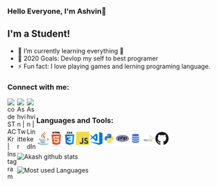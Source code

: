 ### Hello Everyone, I'm Ashvin👋



## I'm a Student!


- 🌱 I’m currently learning everything 🤣
- 🥅 2020 Goals: Devlop my self to best programer
- ⚡ Fun fact: I love playing games and lerning programing language.


### Connect with me:

[<img align="left" alt="codeSTACKr | Instagram" width="22px" target="_blank" src="https://cdn.jsdelivr.net/npm/simple-icons@v3/icons/instagram.svg" />][instagram]  

<!-- [<img align="left" alt="codeSTACKr.com" width="22px" src="https://raw.githubusercontent.com/iconic/open-iconic/master/svg/globe.svg" />][website]
[<img align="left" alt="Ashvin | YouTube" width="22px" src="https://cdn.jsdelivr.net/npm/simple-icons@v3/icons/youtube.svg" />][youtube] -->
[<img align="left" alt="Ashvin | Twitter" width="22px" src="https://cdn.jsdelivr.net/npm/simple-icons@v3/icons/twitter.svg" />][twitter]
[<img align="left" alt="Ashvin | LinkedIn" width="22px" target="_blank" src="https://cdn.jsdelivr.net/npm/simple-icons@v3/icons/linkedin.svg" />][linkedin]



<br />

### Languages and Tools:

[<img align="left" alt="java" width="30px" target="_blank" src="https://raw.githubusercontent.com/github/explore/78df643247d429f6cc873026c0622819ad797942/topics/java/java.png" />][java]


[<img align="left" alt="HTML5" width="30px" target="_blank" src="https://raw.githubusercontent.com/github/explore/80688e429a7d4ef2fca1e82350fe8e3517d3494d/topics/html/html.png" />][html]

[<img align="left" alt="CSS3" width="30px" target="_blank" src="https://raw.githubusercontent.com/github/explore/80688e429a7d4ef2fca1e82350fe8e3517d3494d/topics/css/css.png" />][css]



[<img align="left" alt="JavaScript" width="30px" target="_blank" src="https://raw.githubusercontent.com/github/explore/80688e429a7d4ef2fca1e82350fe8e3517d3494d/topics/javascript/javascript.png" />][jsplaylist]

<img align="left" alt="Visual Studio Code" target="_blank" width="30px" src="https://raw.githubusercontent.com/github/explore/80688e429a7d4ef2fca1e82350fe8e3517d3494d/topics/visual-studio-code/visual-studio-code.png" />


[<img align="left" alt="python" width="30px" target="_blank" src="https://raw.githubusercontent.com/github/explore/78df643247d429f6cc873026c0622819ad797942/topics/python/python.png" />][python]

[<img align="left" alt="php" width="30px" target="_blank" src="https://raw.githubusercontent.com/github/explore/78df643247d429f6cc873026c0622819ad797942/topics/php/php.png" />][php]

[<img align="left" alt="SQL" width="30px" target="_blank" src="https://raw.githubusercontent.com/github/explore/80688e429a7d4ef2fca1e82350fe8e3517d3494d/topics/sql/sql.png" />][data]

[<img align="left" alt="MySQL" width="30px" target="_blank"  src="https://raw.githubusercontent.com/github/explore/80688e429a7d4ef2fca1e82350fe8e3517d3494d/topics/mysql/mysql.png" />][sql]

[<img align="left" alt="GitHub" width="30px" target="_blank" src="https://raw.githubusercontent.com/github/explore/78df643247d429f6cc873026c0622819ad797942/topics/github/github.png" />][Github]




<br />
<br /> 


![Akash github stats](https://github-readme-stats.vercel.app/api?username=Ashvin0740&show_icons=true&hide=["issues"])

![Most used Languages](https://github-readme-stats.vercel.app/api/top-langs/?username=Ashvin0740&&show_icons=true)



[website]: https://codeSTACKr.com-->
[twitter]: https://twitter.com/AshvinVanol
<!-- [youtube]: https://youtube.com/codeSTACKr -->
[instagram]: https://www.instagram.com/?hl=en 
[linkedin]: https://www.linkedin.com/feed/
<!-- <--[jsplaylist]: https://www.youtube.com/playlist?list=PLkwxH9e_vrALRJKu7wfXby3MKeflhTu6B
[cssplaylist]: https://www.youtube.com/playlist?list=PLkwxH9e_vrALSdvZuEh6gqQdmDoDIoqz4--> 
[Github]: https://github.com/Ashvin0740
[html]: https://github.com/Ashvin0740/html
[css]:https://github.com/Ashvin0740/college-leave-management-system
[jsplaylist]: https://github.com/Ashvin0740/college-leave-management-system
[data]: https://github.com/Ashvin0740/college-leave-management-system
[sql]: https://github.com/Ashvin0740/college-leave-management-system
[java]: https://github.com/Ashvin0740/java-program
[php]: https://github.com/Ashvin0740/MyPHP
[python]: https://github.com/Ashvin0740/Python



